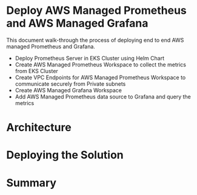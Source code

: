 # Deploy AWS Managed Prometheus and AWS Managed Grafana 

This document walk-through the process of deploying end to end AWS managed Prometheus and Grafana.

   - Deploy Prometheus Server in EKS Cluster using Helm Chart
   - Create AWS Managed Prometheus Workspace to collect the metrics from EKS Cluster
   - Create VPC Endpoints for AWS Managed Prometheus Workspace to communicate securely from Private subnets
   - Create AWS Managed Grafana Workspace
   - Add AWS Managed Prometheus data source to Grafana and query the metrics



# Architecture


# Deploying the Solution


# Summary



